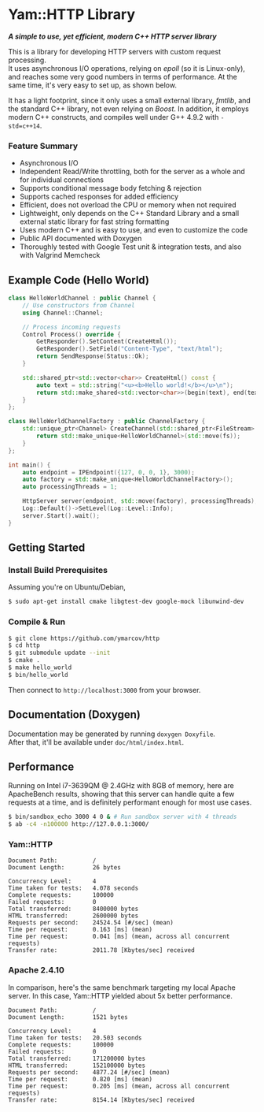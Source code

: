 # Yam::HTTP Library

***A simple to use, yet efficient, modern C++ HTTP server library***

This is a library for developing HTTP servers with custom request processing. \
It uses asynchronous I/O operations, relying on *epoll* (so it is Linux-only), and reaches some very good numbers in terms of performance. At the same time, it's very easy to set up, as shown below.

It has a light footprint, since it only uses a small external library, *fmtlib*, and the standard C++ library, not even relying on *Boost*. In addition, it employs modern C++ constructs, and compiles well under G++ 4.9.2 with `-std=c++14`.

### Feature Summary

- Asynchronous I/O
- Independent Read/Write throttling, both for the server as a whole and for individual connections
- Supports conditional message body fetching & rejection
- Supports cached responses for added efficiency
- Efficient, does not overload the CPU or memory when not required
- Lightweight, only depends on the C++ Standard Library and a small external static library for fast string formatting
- Uses modern C++ and is easy to use, and even to customize the code
- Public API documented with Doxygen
- Thoroughly tested with Google Test unit & integration tests, and also with Valgrind Memcheck

## Example Code (Hello World)

```c++
class HelloWorldChannel : public Channel {
    // Use constructors from Channel
    using Channel::Channel;

    // Process incoming requests
    Control Process() override {
        GetResponder().SetContent(CreateHtml());
        GetResponder().SetField("Content-Type", "text/html");
        return SendResponse(Status::Ok);
    }

    std::shared_ptr<std::vector<char>> CreateHtml() const {
        auto text = std::string("<u><b>Hello world!</b></u>\n");
        return std::make_shared<std::vector<char>>(begin(text), end(text));
    }
};

class HelloWorldChannelFactory : public ChannelFactory {
    std::unique_ptr<Channel> CreateChannel(std::shared_ptr<FileStream> fs) override {
        return std::make_unique<HelloWorldChannel>(std::move(fs));
    }
};

int main() {
    auto endpoint = IPEndpoint({127, 0, 0, 1}, 3000);
    auto factory = std::make_unique<HelloWorldChannelFactory>();
    auto processingThreads = 1;

    HttpServer server(endpoint, std::move(factory), processingThreads);
    Log::Default()->SetLevel(Log::Level::Info);
    server.Start().wait();
}
```

## Getting Started
### Install Build Prerequisites
Assuming you're on Ubuntu/Debian,

```bash
$ sudo apt-get install cmake libgtest-dev google-mock libunwind-dev
```
### Compile & Run

```bash
$ git clone https://github.com/ymarcov/http
$ cd http
$ git submodule update --init
$ cmake .
$ make hello_world
$ bin/hello_world
```

Then connect to `http://localhost:3000` from your browser.

## Documentation (Doxygen)
Documentation may be generated by running ```doxygen Doxyfile```. \
After that, it'll be available under `doc/html/index.html`.

## Performance
Running on Intel i7-3639QM @ 2.4GHz with 8GB of memory, here are ApacheBench results, showing that this server can handle quite a few requests at a time, and is definitely performant enough for most use cases.

```bash
$ bin/sandbox_echo 3000 4 0 & # Run sandbox server with 4 threads
$ ab -c4 -n100000 http://127.0.0.1:3000/
```

### Yam::HTTP

```
Document Path:          /
Document Length:        26 bytes

Concurrency Level:      4
Time taken for tests:   4.078 seconds
Complete requests:      100000
Failed requests:        0
Total transferred:      8400000 bytes
HTML transferred:       2600000 bytes
Requests per second:    24524.54 [#/sec] (mean)
Time per request:       0.163 [ms] (mean)
Time per request:       0.041 [ms] (mean, across all concurrent requests)
Transfer rate:          2011.78 [Kbytes/sec] received
```

### Apache 2.4.10

In comparison, here's the same benchmark targeting my local Apache server. In this case, Yam::HTTP yielded about 5x better performance.

```
Document Path:          /
Document Length:        1521 bytes

Concurrency Level:      4
Time taken for tests:   20.503 seconds
Complete requests:      100000
Failed requests:        0
Total transferred:      171200000 bytes
HTML transferred:       152100000 bytes
Requests per second:    4877.24 [#/sec] (mean)
Time per request:       0.820 [ms] (mean)
Time per request:       0.205 [ms] (mean, across all concurrent requests)
Transfer rate:          8154.14 [Kbytes/sec] received
```
